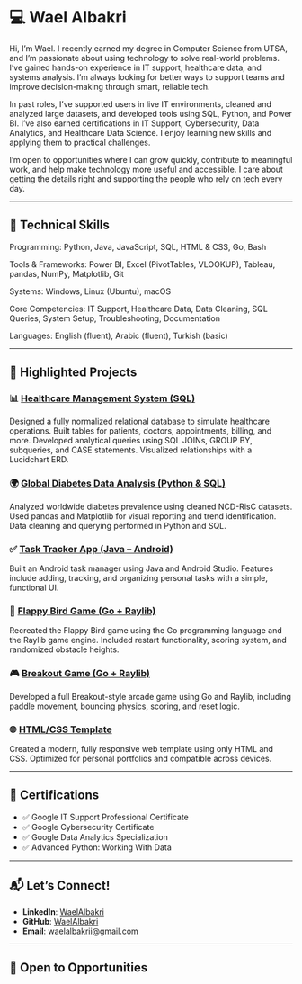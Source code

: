 # 💻 Wael Albakri

Hi, I’m Wael. I recently earned my degree in Computer Science from UTSA, and I’m passionate about using technology to solve real-world problems. I’ve gained hands-on experience in IT support, healthcare data, and systems analysis. I’m always looking for better ways to support teams and improve decision-making through smart, reliable tech.

In past roles, I’ve supported users in live IT environments, cleaned and analyzed large datasets, and developed tools using SQL, Python, and Power BI. I’ve also earned certifications in IT Support, Cybersecurity, Data Analytics, and Healthcare Data Science. I enjoy learning new skills and applying them to practical challenges.

I’m open to opportunities where I can grow quickly, contribute to meaningful work, and help make technology more useful and accessible. I care about getting the details right and supporting the people who rely on tech every day.

---

## 🚀 Technical Skills

Programming: Python, Java, JavaScript, SQL, HTML & CSS, Go, Bash

Tools & Frameworks: Power BI, Excel (PivotTables, VLOOKUP), Tableau, pandas, NumPy, Matplotlib, Git

Systems: Windows, Linux (Ubuntu), macOS

Core Competencies: IT Support, Healthcare Data, Data Cleaning, SQL Queries, System Setup, Troubleshooting, Documentation

Languages: English (fluent), Arabic (fluent), Turkish (basic)

---

## 📂 Highlighted Projects

### 📊 [Healthcare Management System (SQL)](https://github.com/WaelAlbakri/Healthcare-Management-System-SQL)  
Designed a fully normalized relational database to simulate healthcare operations. Built tables for patients, doctors, appointments, billing, and more. Developed analytical queries using SQL JOINs, GROUP BY, subqueries, and CASE statements. Visualized relationships with a Lucidchart ERD.

### 🌍 [Global Diabetes Data Analysis (Python & SQL)](https://github.com/WaelAlbakri/Global-Diabetes-Analysis)  
Analyzed worldwide diabetes prevalence using cleaned NCD-RisC datasets. Used pandas and Matplotlib for visual reporting and trend identification. Data cleaning and querying performed in Python and SQL.

### ✅ [Task Tracker App (Java – Android)](https://github.com/WaelAlbakri/TaskTracker)  
Built an Android task manager using Java and Android Studio. Features include adding, tracking, and organizing personal tasks with a simple, functional UI.

### 🧠 [Flappy Bird Game (Go + Raylib)](https://github.com/WaelAlbakri/FlappyBird-with-Go-and-Raylib)  
Recreated the Flappy Bird game using the Go programming language and the Raylib game engine. Included restart functionality, scoring system, and randomized obstacle heights.

### 🎮 [Breakout Game (Go + Raylib)](https://github.com/WaelAlbakri/Breakout-Game)  
Developed a full Breakout-style arcade game using Go and Raylib, including paddle movement, bouncing physics, scoring, and reset logic.

### 🌐 [HTML/CSS Template](https://github.com/WaelAlbakri/HTML-CSS-Design)  
Created a modern, fully responsive web template using only HTML and CSS. Optimized for personal portfolios and compatible across devices.

---

## 📜 Certifications

- ✅ Google IT Support Professional Certificate  
- ✅ Google Cybersecurity Certificate  
- ✅ Google Data Analytics Specialization  
- ✅ Advanced Python: Working With Data

---

## 📬 Let’s Connect!

- **LinkedIn**: [WaelAlbakri](https://www.linkedin.com/in/waelalbakrii/)  
- **GitHub**: [WaelAlbakri](https://github.com/WaelAlbakri)  
- **Email**: waelalbakrii@gmail.com

---

## 🤝 Open to Opportunities
